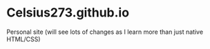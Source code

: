 Celsius273.github.io
====================

Personal site (will see lots of changes as I learn more than just native HTML/CSS)

